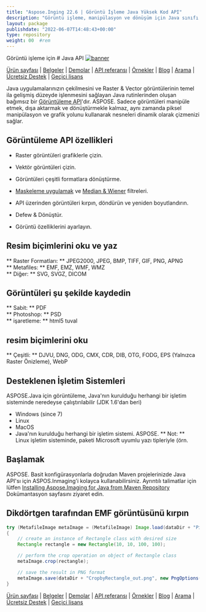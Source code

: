 ```yaml
---
title: "Aspose.Inging 22.6 | Görüntü İşleme Java Yüksek Kod API" 
description: "Görüntü işleme, manipülasyon ve dönüşüm için Java sınıfı kütüphanesi. Maskeleme, filtreler, deskew, matris dönüşümü, şekiller, titizlik ve vektörleri destekler." 
layout: package
publishdate: "2022-06-07T14:48:43+00:00"
type: repository
weight: 00	#rem
---
```


Görüntü işleme için # Java API
[![banner](../aspose_imaging-for-java-banner.png)](./)

[Ürün sayfası](https://products.aspose.com/imaging/java) | [Belgeler](https://docs.aspose.com/imaging/java/) | [Demolar](https://products.aspose.app/imaging/family) | [API referansı](https://apireference.aspose.com/imaging/java) | [Örnekler](https://github.com/aspose-imaging/Aspose.Imaging-for-Java) | [Blog](https://blog.aspose.com/category/imaging/) | [Arama](https://search.aspose.com/) | [Ücretsiz Destek](https://forum.aspose.com/c/imaging) | [Geçici lisans](https://purchase.aspose.com/temporary-license)

Java uygulamalarınızın çekilmesini ve Raster & Vector görüntülerinin temel ila gelişmiş düzeyde işlenmesini sağlayan Java rutinlerinden oluşan bağımsız bir [Görüntüleme API](https://products.aspose.com/imaging/java)'dır.
ASPOSE. Sadece görüntüleri manipüle etmek, dışa aktarmak ve dönüştürmekle kalmaz, aynı zamanda piksel manipülasyon ve grafik yolunu kullanarak nesneleri dinamik olarak çizmenizi sağlar.

## Görüntüleme API özellikleri
- Raster görüntüleri grafiklerle çizin.
- Vektör görüntüleri çizin.
- Görüntüleri çeşitli formatlara dönüştürme.

- [Maskeleme uygulamak](https://docs.aspose.com/imaging/java/applying-masking-to-images/) ve [Median & Wiener](https://docs.aspose.com/imaging/java/applying-median-and-wiener-filters/) filtreleri.
- API üzerinden görüntüleri kırpın, döndürün ve yeniden boyutlandırın.
- Defew & Dönüştür.
- Görüntü özelliklerini ayarlayın.

## Resim biçimlerini oku ve yaz
** Raster Formatları: ** JPEG2000, JPEG, BMP, TIFF, GIF, PNG, APNG \
** Metafiles: ** EMF, EMZ, WMF, WMZ \
** Diğer: ** SVG, SVGZ, DICOM

## Görüntüleri şu şekilde kaydedin
** Sabit: ** PDF \
** Photoshop: ** PSD \
** işaretleme: ** html5 tuval

## resim biçimlerini oku
** Çeşitli: ** DJVU, DNG, ODG, CMX, CDR, DIB, OTG, FODG, EPS (Yalnızca Raster Önizleme), WebP

## Desteklenen İşletim Sistemleri
ASPOSE.Java için görüntüleme, Java'nın kurulduğu herhangi bir işletim sisteminde neredeyse çalıştırılabilir (JDK 1.6'dan beri)
- Windows (since 7)
- Linux
- MacOS
- Java'nın kurulduğu herhangi bir işletim sistemi.
ASPOSE.
** Not: ** Linux işletim sisteminde, paketi Microsoft uyumlu yazı tipleriyle (örn.

## Başlamak

ASPOSE. Basit konfigürasyonlarla doğrudan Maven projelerinizde Java API'sı için ASPOS.Inmaging'i kolayca kullanabilirsiniz. Ayrıntılı talimatlar için lütfen [Installing Aspose.Imaging for Java from Maven Repository](https://docs.aspose.com/imaging/java/installation/) Dokümantasyon sayfasını ziyaret edin.

## Dikdörtgen tarafından EMF görüntüsünü kırpın

```java
try (MetafileImage metaImage = (MetafileImage) Image.load(dataDir + "Picture1.emf"))
{
	// create an instance of Rectangle class with desired size
	Rectangle rectangle = new Rectangle(10, 10, 100, 100);

	// perform the crop operation on object of Rectangle class
	metaImage.crop(rectangle);

	// save the result in PNG format
	metaImage.save(dataDir + "CropbyRectangle_out.png", new PngOptions());
}
```

[Ürün sayfası](https://products.aspose.com/imaging/java) | [Belgeler](https://docs.aspose.com/imaging/java/) | [Demolar](https://products.aspose.app/imaging/family) | [API referansı](https://apireference.aspose.com/imaging/java) | [Örnekler](https://github.com/aspose-imaging/Aspose.Imaging-for-Java) | [Blog](https://blog.aspose.com/category/imaging/) | [Arama](https://search.aspose.com/) | [Ücretsiz Destek](https://forum.aspose.com/c/imaging) | [Geçici lisans](https://purchase.aspose.com/temporary-license)
